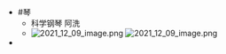 - #琴
	- 科学钢琴 阿洗
	- ![2021_12_09_image.png](https://cdn.logseq.com/%2Fe665ccdc-ca08-4e13-adf4-2c2994386a2b244b258d-a26d-4579-a44f-1417835713ca2021_12_09_image.png?Expires=4792584598&Signature=A46IfT6zhzMeWjtcnrmM7CwFUVUe7v3dqsvYoMy5Y4BXGZUpwRygxuYJEgghP3YthIoJ7Pv~bFy~efh~YIuXnrFVkEl6Pw44X-Hu4siJyYYILKlILjP3O5zUOXSO~oZ8HWRgR60LrG9kFbe8d2C-ORiSIZMAjWGUCr~3DaicsLYMOQYqUjCg2jv0gjRPr5qyEdU5KANXrQ5bkOPAVbH8hI5jMWD5vQYlfnieAEOgRRFvr9SLRuNha7~tYi1lD4sropM4Sq-T8FoonvY22o~PU7y6G7iQUmba72K8JorJGFPbykNBW82fnywgiMHdiMLnRh9yve-5YE9HYcIAGOWxbA__&Key-Pair-Id=APKAJE5CCD6X7MP6PTEA) ![2021_12_09_image.png](https://cdn.logseq.com/%2Fe665ccdc-ca08-4e13-adf4-2c2994386a2b5bd46788-614d-46f2-83f6-f2592a7682682021_12_09_image.png?Expires=4792584598&Signature=P0gaHshyDNV0fFhKOxQbfo01rMd6hMxOhqupWusnJMjjAZBz23XKeHN3kZ~xUfRmxjvIrhARTirw1o73meLXxTmYp7YxWq6jFd2ZqdhIJxR-KUnq~1TZpWv9C5bniLmO3xAVeIY9tSN4R4kVRYCMtD5G1sBOei6g6mwbsZ5k~xuoaghiPa4LZL07dkvYL5ngg17~LwUFTYrPYu7LW39PvWBGV7FUowjzph4hFM9PXBTuUhOqVK5mNmNO2pqtunoknIHju~Mn~V5dQJLaBDYhhaiCb~lBHPZTlPlbc8KQZt3t4JpTQoKCN2Wazp7JaPO9VnDJsAUhKV3AA9qZxFvucQ__&Key-Pair-Id=APKAJE5CCD6X7MP6PTEA)
-